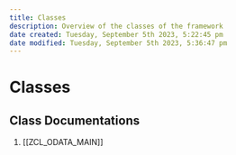 ```yaml
---
title: Classes
description: Overview of the classes of the framework
date created: Tuesday, September 5th 2023, 5:22:45 pm
date modified: Tuesday, September 5th 2023, 5:36:47 pm
---
```

# Classes

## Class Documentations

1. [[ZCL_ODATA_MAIN]]

